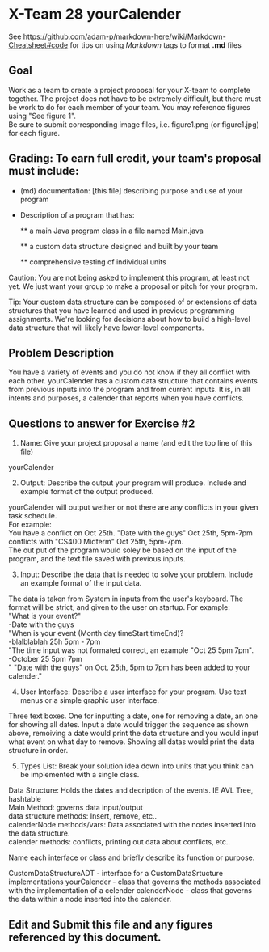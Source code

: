 # X-Team 28 yourCalender

See https://github.com/adam-p/markdown-here/wiki/Markdown-Cheatsheet#code for tips on using *Markdown* tags to format __.md__ files

## Goal

Work as a team to create a project proposal for your X-team to complete together.
The project does not have to be extremely difficult,
but there must be work to do for each member of your team.
You may reference figures using "See figure 1".  
Be sure to submit corresponding image files, i.e. figure1.png (or figure1.jpg) for each figure.

## Grading: To earn full credit, your team's proposal must include:

* (md) documentation: [this file] describing purpose and use of your program

* Description of a program that has:

  ** a main Java program class in a file named Main.java
  
  ** a custom data structure designed and built by your team
  
  ** comprehensive testing of individual units
  
 Caution: You are not being asked to implement this program, at least not yet. 
 We just want your group to make a proposal or pitch for your program.
 
 Tip: Your custom data structure can be composed of or extensions of data structures that you have learned and used in previous programming assignments.  We're looking for decisions about how to build a high-level data structure that will likely have lower-level components.

## Problem Description

You have a variety of events and you do not know if they all conflict with each other. yourCalender has a custom data structure that contains events from previous inputs into the program and from current inputs. It is, in all intents and purposes, a calender that reports when you have conflicts.

## Questions to answer for Exercise #2

1. Name: Give your project proposal a name (and edit the top line of this file)  
  
yourCalender 

2. Output: Describe the output your program will produce.  Include and example format of the output produced.  

yourCalender will output wether or not there are any conflicts in your given task schedule.  
For example:  
You have a conflict on Oct 25th. "Date with the guys" Oct 25th, 5pm-7pm conflicts with "CS400 Midterm" Oct 25th, 5pm-7pm.  
The out put of the program would soley be based on the input of the program, and the text file saved with previous inputs. 


3. Input: Describe the data that is needed to solve your problem. Include an example format of the input data.  

The data is taken from System.in inputs from the user's keyboard. The format will be strict, and given to the user on startup.   For example:  
"What is your event?"   
-Date with the guys  
"When is your event (Month day timeStart timeEnd)?  
-blalblablah 25h 5pm - 7pm  
"The time input was not formated correct, an example "Oct 25 5pm 7pm".  
-October 25 5pm 7pm  
" "Date with the guys" on Oct. 25th, 5pm to 7pm has been added to your calender."  

4. User Interface: Describe a user interface for your program.  Use text menus or a simple graphic user interface.  

Three text boxes. One for inputting a date, one for removing a date, an one for showing all dates. Input a date would trigger the   sequence as shown above, remoiving a date would print the data structure and you would input what event on what day to remove.   Showing all datas would print the data structure in order.   


5. Types List: Break your solution idea down into units that you think can be implemented with a single class.  

Data Structure: Holds the dates and decription of the events. IE AVL Tree, hashtable   
Main Method: governs data input/output   
data structure methods: Insert, remove, etc..  
calenderNode methods/vars: Data associated with the nodes inserted into the data structure.  
calender methods: conflicts, printing out data about conflicts, etc..  

Name each interface or class and briefly describe its function or purpose.

CustomDataStructureADT - interface for a CustomDataSrtucture implementations
yourCalender - class that governs the methods associated with the implementation of a celender
calenderNode - class that governs the data within a node inserted into the calender. 


## Edit and Submit this file and any figures referenced by this document.

